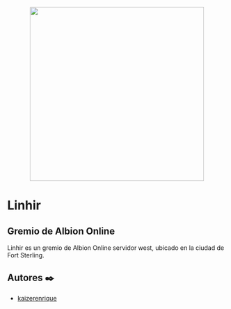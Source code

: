 <p align="center"><a href="#" target="_blank"><img src="https://drive.google.com/uc?export=download&id=1eCCIrPRB9jp3qjfr1jzjHtz2qqnkGC2k" width="400"></a></p>

# Linhir
## Gremio de Albion Online

Linhir es un gremio de Albion Online servidor west, ubicado en la ciudad de Fort Sterling. 

## Autores ✒️
* [kaizerenrique](https://github.com/kaizerenrique)